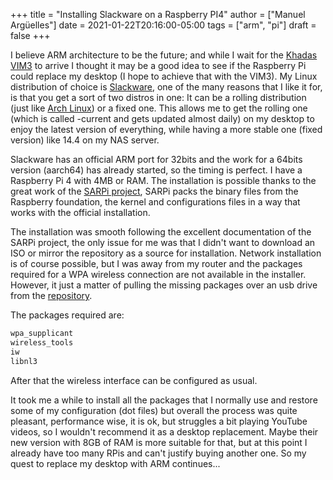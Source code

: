 +++
title = "Installing Slackware on a Raspberry PI4"
author = ["Manuel Argüelles"]
date = 2021-01-22T20:16:00-05:00
tags = ["arm", "pi"]
draft = false
+++

I believe ARM architecture to be the future; and while I wait for the [Khadas VIM3](https://www.khadas.com/vim3) to arrive I thought it may be a good idea to see if the Raspberry Pi could replace my desktop (I hope to achieve that with the VIM3). My Linux distribution of choice is [Slackware](http://www.slackware.com/), one of the many reasons that I like it for, is that you get a sort of two distros in one: It can be a rolling distribution (just like [Arch Linux](https://archlinux.org/)) or a fixed one. This allows me to get the rolling one (which is called -current and gets updated almost daily) on my desktop to enjoy the latest version of everything, while having a more stable one (fixed version) like 14.4 on my NAS server.

Slackware has an official ARM port for 32bits and the work for a 64bits version (aarch64) has already started, so the timing is perfect. I have a Raspberry Pi 4 with 4MB or RAM. The installation is possible thanks to the great work of the [SARPi project](https://sarpi.fatdog.eu/), SARPi packs the binary files from the Raspberry foundation, the kernel and configurations files in a way that works with the official installation.

The installation was smooth following the excellent documentation of the SARPi project, the only issue for me was that I didn't want to download an ISO or mirror the repository as a source for installation. Network installation is of course possible, but I was away from my router and the packages required for a WPA wireless connection are not available in the installer. However, it just a matter of pulling the missing packages over an usb drive from the [repository](ftp://ftp.arm.slackware.com/slackwarearm/slackwarearm-current/).

The packages required are:

```bash
wpa_supplicant
wireless_tools
iw
libnl3
```

After that the wireless interface can be configured as usual.

It took me a while to install all the packages that I normally use and restore some of my configuration (dot files) but overall the process was quite pleasant, performance wise, it is ok, but struggles a bit playing YouTube videos, so I wouldn't recommend it as a desktop replacement. Maybe their new version with 8GB of RAM is more suitable for that, but at this point I already have too many RPis and can't justify buying another one. So my quest to replace my desktop with ARM continues...

